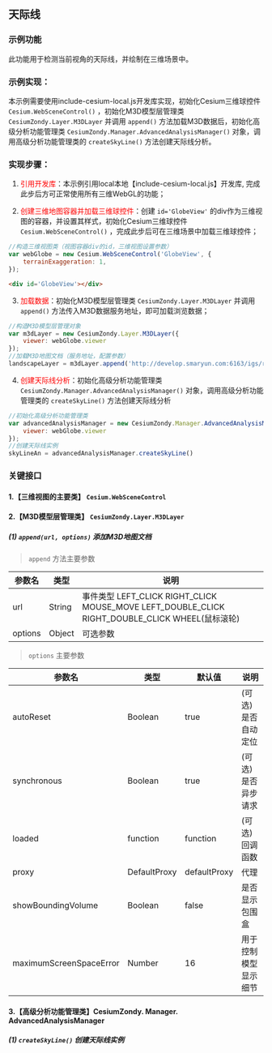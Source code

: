 ## 天际线

### 示例功能

此功能用于检测当前视角的天际线，并绘制在三维场景中。

### 示例实现：

本示例需要使用include-cesium-local.js开发库实现，初始化Cesium三维球控件 `Cesium.WebSceneControl()` ，初始化M3D模型层管理类 `CesiumZondy.Layer.M3DLayer` 并调用 `append()` 方法加载M3D数据后，初始化高级分析功能管理类 `CesiumZondy.Manager.AdvancedAnalysisManager()` 对象，调用高级分析功能管理类的 `createSkyLine()` 方法创建天际线分析。

### 实现步骤：

1. <font color=red>引用开发库</font>：本示例引用local本地【include-cesium-local.js】开发库, 完成此步后方可正常使用所有三维WebGL的功能；

2. <font color=red>创建三维地图容器并加载三维球控件</font>：创建 `id='GlobeView'` 的div作为三维视图的容器，并设置其样式，初始化Cesium三维球控件 `Cesium.WebSceneControl()` ，完成此步后可在三维场景中加载三维球控件；

``` Javascript
//构造三维视图类（视图容器div的id，三维视图设置参数）
var webGlobe = new Cesium.WebSceneControl('GlobeView', {
    terrainExaggeration: 1,
});
```

``` html
<div id='GlobeView'></div>
```

3. <font color=red>加载数据</font>：初始化M3D模型层管理类 `CesiumZondy.Layer.M3DLayer` 并调用 `append()` 方法传入M3D数据服务地址，即可加载浏览数据；

``` Javascript
//构造M3D模型层管理对象
var m3dLayer = new CesiumZondy.Layer.M3DLayer({
    viewer: webGlobe.viewer
});
//加载M3D地图文档（服务地址，配置参数）
landscapeLayer = m3dLayer.append('http://develop.smaryun.com:6163/igs/rest/g3d/ZondyModels', {});
```

4. <font color=red>创建天际线分析</font>：初始化高级分析功能管理类 `CesiumZondy.Manager.AdvancedAnalysisManager()` 对象，调用高级分析功能管理类的 `createSkyLine()` 方法创建天际线分析

``` Javascript
//初始化高级分析功能管理类
var advancedAnalysisManager = new CesiumZondy.Manager.AdvancedAnalysisManager({
    viewer: webGlobe.viewer
});
//创建天际线实例
skyLineAn = advancedAnalysisManager.createSkyLine()
```

### 关键接口

#### 1.【三维视图的主要类】 `Cesium.WebSceneControl`

#### 2.【M3D模型层管理类】 `CesiumZondy.Layer.M3DLayer`

##### (1) `append(url, options)` 添加M3D地图文档

> `append` 方法主要参数

|参数名|类型|说明|
|-|-|-|
|url|String|事件类型 LEFT_CLICK RIGHT_CLICK MOUSE_MOVE LEFT_DOUBLE_CLICK RIGHT_DOUBLE_CLICK WHEEL(鼠标滚轮)|
|options|Object|可选参数|

> `options` 主要参数

|参数名|类型|默认值|说明|
|-|-|-|-|
|autoReset|Boolean|true|(可选)是否自动定位|
|synchronous|Boolean|true|(可选)是否异步请求|
|loaded|function|function|(可选)回调函数|
|proxy|DefaultProxy|defaultProxy|代理|
|showBoundingVolume|Boolean|false|是否显示包围盒|
|maximumScreenSpaceError|Number|16|用于控制模型显示细节|

#### 3.【高级分析功能管理类】CesiumZondy. Manager. AdvancedAnalysisManager

##### (1) `createSkyLine()` 创建天际线实例
